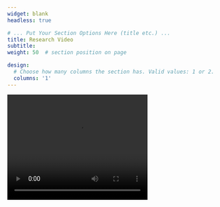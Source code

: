 ```yaml
---
widget: blank
headless: true

# ... Put Your Section Options Here (title etc.) ...
title: Research Video 
subtitle:
weight: 50  # section position on page

design:
  # Choose how many columns the section has. Valid values: 1 or 2.
  columns: '1'
---
```


<video width="320" height="240" controls>
  <source src="movie.mp4" type="video/mp4">
Your browser does not support the video tag.
</video>
